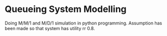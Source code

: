 # Queueing System Modelling

Doing M/M/1 and M/D/1 simulation in python programming. Assumption has been made so that system has utility rr 0.8. 
